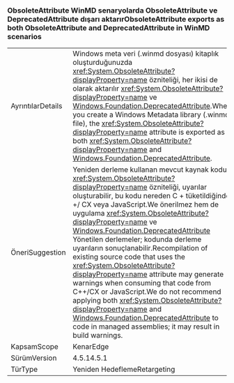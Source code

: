 ### <a name="obsoleteattribute-exports-as-both-obsoleteattribute-and-deprecatedattribute-in-winmd-scenarios"></a><span data-ttu-id="10727-101">ObsoleteAttribute WinMD senaryolarda ObsoleteAttribute ve DeprecatedAttribute dışarı aktarır</span><span class="sxs-lookup"><span data-stu-id="10727-101">ObsoleteAttribute exports as both ObsoleteAttribute and DeprecatedAttribute in WinMD scenarios</span></span>

|   |   |
|---|---|
|<span data-ttu-id="10727-102">Ayrıntılar</span><span class="sxs-lookup"><span data-stu-id="10727-102">Details</span></span>|<span data-ttu-id="10727-103">Windows meta veri (.winmd dosyası) kitaplık oluşturduğunuzda <xref:System.ObsoleteAttribute?displayProperty=name> özniteliği, her ikisi de olarak aktarılır <xref:System.ObsoleteAttribute?displayProperty=name> ve [Windows.Foundation.DeprecatedAttribute](https://docs.microsoft.com/uwp/api/windows.foundation.metadata.deprecatedattribute).</span><span class="sxs-lookup"><span data-stu-id="10727-103">When you create a Windows Metadata library (.winmd file), the <xref:System.ObsoleteAttribute?displayProperty=name> attribute is exported as both <xref:System.ObsoleteAttribute?displayProperty=name> and [Windows.Foundation.DeprecatedAttribute](https://docs.microsoft.com/uwp/api/windows.foundation.metadata.deprecatedattribute).</span></span>|
|<span data-ttu-id="10727-104">Öneri</span><span class="sxs-lookup"><span data-stu-id="10727-104">Suggestion</span></span>|<span data-ttu-id="10727-105">Yeniden derleme kullanan mevcut kaynak kodu <xref:System.ObsoleteAttribute?displayProperty=name> özniteliği, uyarılar oluşturabilir, bu kodu nereden C + tüketildiğinde +/ CX veya JavaScript.We önerilmez hem de uygulama <xref:System.ObsoleteAttribute?displayProperty=name> ve [ Windows.Foundation.DeprecatedAttribute](https://docs.microsoft.com/uwp/api/windows.foundation.metadata.deprecatedattribute) Yönetilen derlemeler; kodunda derleme uyarıların sonuçlanabilir.</span><span class="sxs-lookup"><span data-stu-id="10727-105">Recompilation of existing source code that uses the <xref:System.ObsoleteAttribute?displayProperty=name> attribute may generate warnings when consuming that code from C++/CX or JavaScript.We do not recommend applying both <xref:System.ObsoleteAttribute?displayProperty=name> and [Windows.Foundation.DeprecatedAttribute](https://docs.microsoft.com/uwp/api/windows.foundation.metadata.deprecatedattribute) to code in managed assemblies; it may result in build warnings.</span></span>|
|<span data-ttu-id="10727-106">Kapsam</span><span class="sxs-lookup"><span data-stu-id="10727-106">Scope</span></span>|<span data-ttu-id="10727-107">Kenar</span><span class="sxs-lookup"><span data-stu-id="10727-107">Edge</span></span>|
|<span data-ttu-id="10727-108">Sürüm</span><span class="sxs-lookup"><span data-stu-id="10727-108">Version</span></span>|<span data-ttu-id="10727-109">4.5.1</span><span class="sxs-lookup"><span data-stu-id="10727-109">4.5.1</span></span>|
|<span data-ttu-id="10727-110">Tür</span><span class="sxs-lookup"><span data-stu-id="10727-110">Type</span></span>|<span data-ttu-id="10727-111">Yeniden Hedefleme</span><span class="sxs-lookup"><span data-stu-id="10727-111">Retargeting</span></span>|


